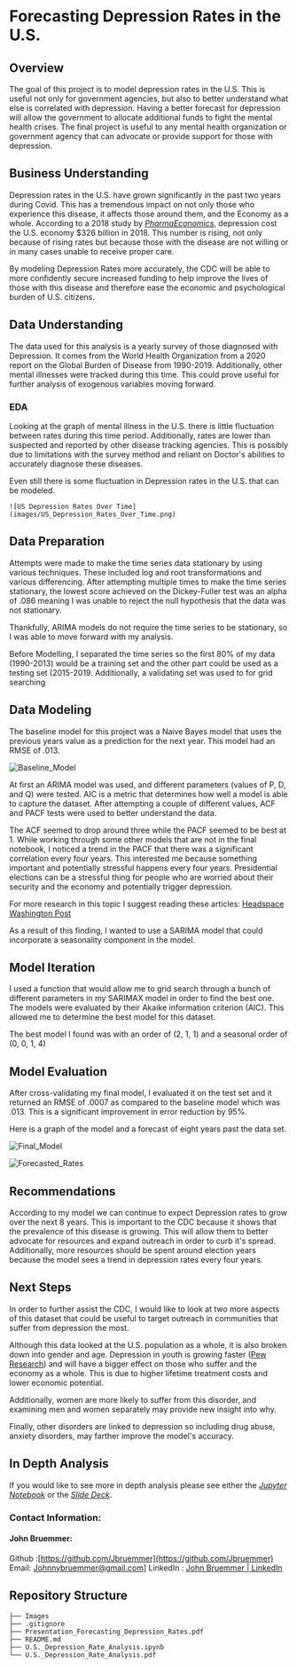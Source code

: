 
# Forecasting Depression Rates in the U.S.


## Overview

The goal of this project is to model depression rates in the U.S. This is useful not only for government agencies, but also to better understand what else is correlated with depression. Having a better forecast for depression will allow the government to allocate additional funds to fight the mental health crises. The final project is useful to any mental health organization or government agency that can advocate or provide support for those with depression. 

## Business Understanding

Depression rates in the U.S. have grown significantly in the past two years during Covid. This has a tremendous impact on not only those who experience this disease, it affects those around them, and the Economy as a whole. According to a 2018 study by *[PharmaEconomics](https://link.springer.com/article/10.1007/s40273-021-01019-4)*, depression cost the U.S. economy $326 billion in 2018. This number is rising, not only because of rising rates but because those with the disease are not willing or in many cases unable to receive proper care. 

By modeling Depression Rates more accurately, the CDC will be able to more confidently secure increased funding to help improve the lives of those with this disease and therefore ease the economic and psychological burden of U.S. citizens. 


## Data Understanding

The data used for this analysis is a yearly survey of those diagnosed with Depression. It comes from the World Health Organization from a 2020 report on the Global Burden of Disease from 1990-2019. Additionally, other mental illnesses were tracked during this time. This could prove useful for further analysis of exogenous variables moving forward. 



### EDA
Looking at the graph of mental illness in the U.S. there is little fluctuation between rates during this time period. Additionally, rates are lower than suspected and reported by other disease tracking agencies. This is possibly due to limitations with the survey method and reliant on Doctor's abilities to accurately diagnose these diseases. 

Even still there is some fluctuation in Depression rates in the U.S. that can be modeled.

```
![US Depression Rates Over Time](images/US_Depression_Rates_Over_Time.png)
``` 


## Data Preparation

Attempts were made to make the time series data stationary by using various techniques. These included log and root transformations and various differencing. After attempting multiple times to make the time series stationary, the lowest score achieved on the Dickey-Fuller test was an alpha of .086 meaning I was unable to reject the null hypothesis that the data was not stationary. 

Thankfully, ARIMA models do not require the time series to be stationary, so I was able to move forward with my analysis. 

Before Modelling, I separated the time series so the first 80% of my data (1990-2013) would be a training set and the other part could be used as a testing set (2015-2019. Additionally, a validating set was used to for grid searching

## Data Modeling

The baseline model for this project was a Naive Bayes model that uses the previous years value as a prediction for the next year. This model had an RMSE of .013.

![Baseline_Model](images/Baseline_Model.png "Baseline Model")

At first an ARIMA model was used, and different parameters (values of P, D, and Q) were tested. AIC is a metric that determines how well a model is able to capture the dataset. After attempting a couple of different values, ACF and PACF tests were used to better understand the data. 



The ACF seemed to drop around three while the PACF seemed to be best at 1. While working through some other models that are not in the final notebook, I noticed a trend in the PACF that there was a significant correlation every four years. This interested me because something important and potentially stressful happens every four years. Presidential elections can be a stressful thing for people who are worried about their security and the economy and potentially trigger depression. 

For more research in this topic I suggest reading these articles:
[Headspace](https://www.headspace.com/articles/election-anxiety)
[Washington Post](https://www.washingtonpost.com/lifestyle/wellness/stress-detox-election-anxiety/2020/11/09/96e5974c-1fa7-11eb-90dd-abd0f7086a91_story.html)

As a result of this finding, I wanted to use a SARIMA model that could incorporate a seasonality component in the model.

## Model Iteration

I used a function that would allow me to grid search through a bunch of different parameters in my SARIMAX model in order to find the best one. The models were evaluated by their Akaike information criterion (AIC). This allowed me to determine the best model for this dataset. 

The best model I found was with an order of (2, 1, 1) and a seasonal order of (0, 0, 1, 4)

## Model Evaluation
After cross-validating my final model, I evaluated it on the test set and it returned an RMSE of .0007 as compared to the baseline model which was .013. This is a significant improvement in error reduction by 95%.

Here is a graph of the model and a forecast of eight years past the data set. 


![Final_Model](images/Final_Model.png)

![Forecasted_Rates](images/Forecast.png)

## Recommendations

According to my model we can continue to expect Depression rates to grow over the next 8 years. This is important to the CDC because it shows that the prevalence of this disease is growing. This will allow them to better advocate for resources and expand outreach in order to curb it's spread. Additionally, more resources should be spent around election years because the model sees a trend in depression rates every four years. 

## Next Steps

In order to further assist the CDC, I would like to look at two more aspects of this dataset that could be useful to target outreach in communities that suffer from depression the most. 

Although this data looked at the U.S. population as a whole, it is also broken down into gender and age. Depression in youth is growing faster ([Pew Research](https://www.pewresearch.org/fact-tank/2019/07/12/a-growing-number-of-american-teenagers-particularly-girls-are-facing-depression/#:~:text=The%20total%20number%20of%20teenagers,than%20for%20boys%20%2844%25)) and will have a bigger effect on those who suffer and the economy as a whole. This is due to higher lifetime treatment costs and lower economic potential.

Additionally, women are more likely to suffer from this disorder, and examining men and women separately may provide new insight into why. 

Finally, other disorders are linked to depression so including drug abuse, anxiety disorders, may farther improve the model's accuracy. 

## In Depth Analysis
If you would like to see more in depth analysis please see either the *[Jupyter Notebook](https://github.com/Jbruemmer/Forecasting-Depression-Rates-in-the-US/blob/main/U.S._Depression_Rates_Analysis.ipynb)* or the *[Slide Deck](https://github.com/Jbruemmer/Forecasting-Depression-Rates-in-the-US/blob/main/U.S._Depression_Rates_Analysis.pdf)*.

### Contact Information:
#### John Bruemmer:
Github :[https://github.com/Jbruemmer](https://github.com/Jbruemmer)
Email: [Johnnybruemmer@gmail.com](mailto:Johnnybruemmer@gmail.com)]
LinkedIn : [John Bruemmer | LinkedIn](https://www.linkedin.com/in/john-bruemmer-407a58a4/)

## Repository Structure
```
├── Images
├── .gitignore
├── Presentation_Forecasting_Depression_Rates.pdf
├── README.md
├── U.S._Depression_Rate_Analysis.ipynb
└── U.S._Depression_Rate_Analysis.pdf
